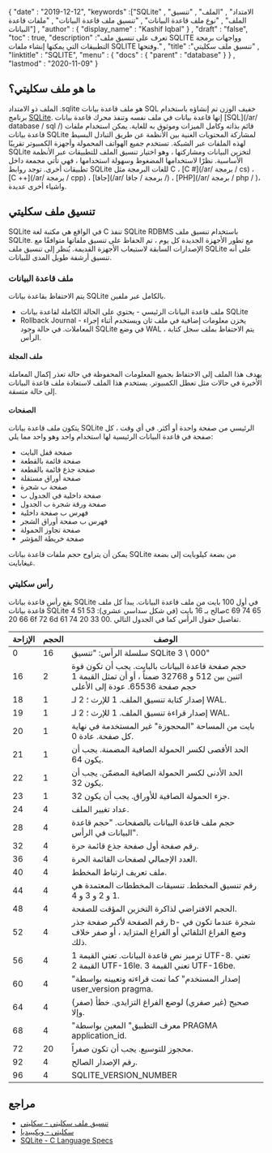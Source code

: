 {
  "date" : "2019-12-12",
  "keywords" :["SQLite" , "الامتداد" , "الملف" , "تنسيق الملف" , "نوع ملف قاعدة البيانات" , "تنسيق ملف قاعدة البيانات" , "ملفات قاعدة البيانات"] ,
  "author" : {
    "display_name" : "Kashif Iqbal"
} ,
  "draft" : "false",
  "toc" : true,
  "description" :"تعرف على تنسيق ملف SQLITE وواجهات برمجة التطبيقات التي يمكنها إنشاء ملفات SQLITE وفتحها." ,
  "title" :"تنسيق ملف سكليتي" ,
  "linktitle" : "SQLITE",
  "menu" : {
    "docs" : {
      "parent" : "database"
}
} ,
  "lastmod" : "2020-11-09"
}

## ما هو ملف سكليتي؟

الملف ذو الامتداد .sqlite هو ملف قاعدة بيانات SQL خفيف الوزن تم إنشاؤه باستخدام برنامج [SQLite](https://www.sqlite.org/index.html). إنها قاعدة بيانات في ملف نفسه وتنفذ محرك قاعدة بيانات [SQL](/ar/ database / sql /) قائم بذاته وكامل الميزات وموثوق به للغاية. يمكن استخدام ملفات قاعدة بيانات SQLite لمشاركة المحتويات الغنية بين الأنظمة عن طريق التبادل البسيط لهذه الملفات عبر الشبكة. تستخدم جميع الهواتف المحمولة وأجهزة الكمبيوتر تقريبًا SQLite لتخزين البيانات ومشاركتها ، وهو اختيار تنسيق الملف للتطبيقات عبر الأنظمة الأساسية. نظرًا لاستخدامها المضغوط وسهولة استخدامها ، فهي تأتي مجمعة داخل تطبيقات أخرى. توجد روابط SQLite للغات البرمجة مثل C ، [C #](/ar/ برمجة / cs) ، [C ++](/ar/ برمجة / cpp) ، [جافا](/ar/ برمجة / جافا /) ، [PHP](/ar/ برمجة / php / )، واشياء أخرى عديدة.

## تنسيق ملف سكليتي

SQLite في الواقع هي مكتبة لغة C تنفذ SQLite RDBMS باستخدام تنسيق ملف SQLite. مع تطور الأجهزة الجديدة كل يوم ، تم الحفاظ على تنسيق ملفاتها متوافقًا مع الإصدارات السابقة لاستيعاب الأجهزة القديمة. يُنظر إلى تنسيق ملف SQLite على أنه تنسيق أرشفة طويل المدى للبيانات.

### ملف قاعدة البيانات

يتم الاحتفاظ بقاعدة بيانات SQLite بالكامل عبر ملفين.
* ملف قاعدة البيانات الرئيسي - يحتوي على الحالة الكاملة لقاعدة بيانات SQLite
* Rollback Journal - يخزن معلومات إضافية في ملف ثان ويستخدم أثناء إجراء المعاملات. في حالة وجود SQLite في وضع WAL ، يتم الاحتفاظ بملف سجل كتابة الرأس.

#### ملف المجلة

يهدف هذا الملف إلى الاحتفاظ بجميع المعلومات المحفوظة في حالة تعذر إكمال المعاملة الأخيرة في حالات مثل تعطل الكمبيوتر. يستخدم هذا الملف لاستعادة ملف قاعدة البيانات إلى حالة متسقة.

#### الصفحات

يتكون ملف قاعدة بيانات SQLite الرئيسي من صفحة واحدة أو أكثر. في أي وقت ، كل صفحة في قاعدة البيانات الرئيسية لها استخدام واحد وهو واحد مما يلي:

* صفحة قفل البايت
* صفحة قائمة بالقطعة
* صفحة جذع قائمة بالقطعة
* صفحة أوراق مستقلة
* صفحة ب شجرة
* صفحة داخلية في الجدول ب
* صفحة ورقة شجرة ب الجدول
* فهرس ب صفحة داخلية
* فهرس ب صفحة أوراق الشجر
* صفحة تجاوز الحمولة
* صفحة خريطة المؤشر

يمكن أن يتراوح حجم ملفات قاعدة بيانات SQLite من بضعة كيلوبايت إلى بضعة غيغابايت.

### رأس سكليتي

يقع رأس قاعدة بيانات SQLite في أول 100 بايت من ملف قاعدة البيانات. يبدأ كل ملف قاعدة بيانات SQLite صالح بـ 16 بايت (في شكل سداسي عشري): 53 51 4c 69 74 65 20 66 6f 72 6d 61 74 20 33 00. تفاصيل حقول الرأس كما في الجدول التالي.

| الإزاحة | الحجم | الوصف |
---|---|---|
| 0 | 16 | سلسلة الرأس: "تنسيق SQLite 3 \ 000" |
| 16 | 2 | حجم صفحة قاعدة البيانات بالبايت. يجب أن تكون قوة اثنين بين 512 و 32768 ضمناً ، أو أن تمثل القيمة 1 حجم صفحة 65536. عودة إلى الأعلى |
| 18 | 1 | إصدار كتابة تنسيق الملف. 1 للإرث ؛ 2 لـ WAL. |
| 19 | 1 | إصدار قراءة تنسيق الملف. 1 للإرث ؛ 2 لـ WAL. |
| 20 | 1 | بايت من المساحة "المحجوزة" غير المستخدمة في نهاية كل صفحة. عادة 0. |
| 21 | 1 | الحد الأقصى لكسر الحمولة الصافية المضمنة. يجب أن يكون 64. |
| 22 | 1 | الحد الأدنى لكسر الحمولة الصافية المضمّن. يجب أن يكون 32. |
| 23 | 1 | جزء الحمولة الصافية للأوراق. يجب أن يكون 32. |
| 24 | 4 | عداد تغيير الملف. |
| 28 | 4 | حجم ملف قاعدة البيانات بالصفحات. "حجم قاعدة البيانات في الرأس". |
| 32 | 4 | رقم صفحة أول صفحة جذع قائمة حرة. |
| 36 | 4 | العدد الإجمالي لصفحات القائمة الحرة. |
| 40 | 4 | ملف تعريف ارتباط المخطط. |
| 44 | 4 | رقم تنسيق المخطط. تنسيقات المخططات المعتمدة هي 1 و 2 و 3 و 4. |
| 48 | 4 | الحجم الافتراضي لذاكرة التخزين المؤقت للصفحة. |
| 52 | 4 | رقم الصفحة لأكبر صفحة جذر b- شجرة عندما تكون في وضع الفراغ التلقائي أو الفراغ المتزايد ، أو صفر خلاف ذلك.
| 56 | 4 | ترميز نص قاعدة البيانات. تعني القيمة 1 UTF-8. تعني القيمة 2 UTF-16le. تعني القيمة 3 UTF-16be. |
| 60 | 4 | "إصدار المستخدم" كما تمت قراءته وتعيينه بواسطة user_version pragma. |
| 64 | 4 | صحيح (غير صفري) لوضع الفراغ التزايدي. خطأ (صفر) وإلا. |
| 68 | 4 | "معرف التطبيق" المعين بواسطة PRAGMA application_id. |
| 72 | 20 | محجوز للتوسيع. يجب أن تكون صفراً. |
| 92 | 4 | رقم الإصدار الصالح. |
| 96 | 4 | SQLITE_VERSION_NUMBER |

## مراجع ##

* [تنسيق ملف سكليتي - سكليتي](https://www.sqlite.org/fileformat2.html)
* [سكليتي - ويكيبيديا](https://en.wikipedia.org/wiki/SQLite)
* [SQLite - C Language Specs](https://www.sqlite.org/c3ref/intro.html)


